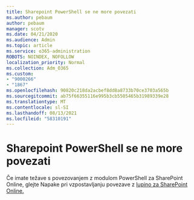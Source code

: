 ```yaml
---
title: Sharepoint PowerShell se ne more povezati
ms.author: pebaum
author: pebaum
manager: scotv
ms.date: 04/21/2020
ms.audience: Admin
ms.topic: article
ms.service: o365-administration
ROBOTS: NOINDEX, NOFOLLOW
localization_priority: Normal
ms.collection: Adm_O365
ms.custom:
- "9000266"
- "1867"
ms.openlocfilehash: 90820c218da2acbef8dd8a8733b70ce3703a565b
ms.sourcegitcommit: ab75f66355116e995b3cb5505465b31989339e28
ms.translationtype: MT
ms.contentlocale: sl-SI
ms.lasthandoff: 08/13/2021
ms.locfileid: "58310191"
---
```

# <a name="sharepoint-powershell-unable-to-connect"></a>Sharepoint PowerShell se ne more povezati

Če imate težave s povezovanjem z modulom PowerShell za SharePoint Online, glejte Napake pri vzpostavljanju povezave z [lupino za SharePoint Online.](https://docs.microsoft.com/sharepoint/troubleshoot/administration/errors-connecting-to-management-shell)
